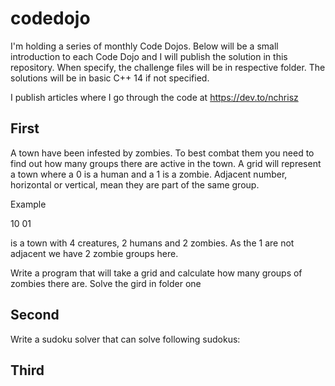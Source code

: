 # codedojo
I'm holding a series of monthly Code Dojos. Below will be a small introduction to each Code Dojo and I will publish the solution in this repository. When specify, the challenge files will be in respective folder. The solutions will be in basic C++ 14 if not specified.

I publish articles where I go through the code at https://dev.to/nchrisz

## First

A town have been infested by zombies. To best combat them you need to find out how many groups there are active in the town. A grid will represent a town where a 0 is a human and a 1 is a zombie. Adjacent number, horizontal or vertical, mean they are part of the same group.

Example

10
01

is a town with 4 creatures, 2 humans and 2 zombies. As the 1 are not adjacent we have 2 zombie groups here.

Write a program that will take a grid and calculate how many groups of zombies there are. Solve the gird in folder one

## Second

Write a sudoku solver that can solve following sudokus:

## Third
